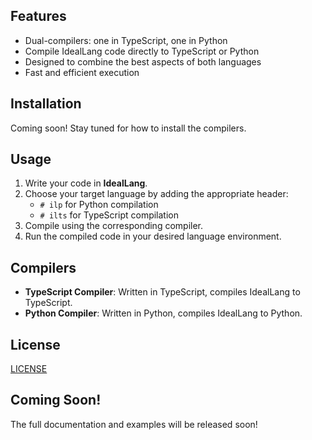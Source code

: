 ## Features
- Dual-compilers: one in TypeScript, one in Python
- Compile IdealLang code directly to TypeScript or Python
- Designed to combine the best aspects of both languages
- Fast and efficient execution

## Installation
Coming soon! Stay tuned for how to install the compilers.

## Usage
1. Write your code in **IdealLang**.
2. Choose your target language by adding the appropriate header:
   - `# ilp` for Python compilation
   - `# ilts` for TypeScript compilation
3. Compile using the corresponding compiler.
4. Run the compiled code in your desired language environment.

## Compilers
- **TypeScript Compiler**: Written in TypeScript, compiles IdealLang to TypeScript.
- **Python Compiler**: Written in Python, compiles IdealLang to Python.

## License
[LICENSE](/LICENSE)

## Coming Soon!
The full documentation and examples will be released soon!
